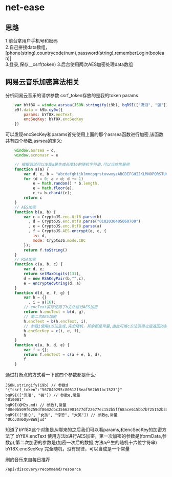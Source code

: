 # net-ease

>

## 思路

1.前台拿用户手机号和密码<br>
2.自己拼接data数组，[phone(string),countrycode(num),password(string),rememberLogin(boolean)]<br>
3.登录,保存__csrf(token)
3.后台使用两次AES加密处理data数组


## 网易云音乐加密算法相关<br>
分析网易云音乐的请求参数
csrf_token存放的是我的token
params<br>
```javascript
    var bYf8X = window.asrsea(JSON.stringify(i9b), bqR9I(["流泪", "强"]), bqR9I(QM2x.md), bqR9I(["爱心", "女孩", "惊恐", "大笑"]));
    e9f.data = k9b.cy0x({
        params: bYf8X.encText,
        encSecKey: bYf8X.encSecKey
    })
```
可以发现encSecKey和params首先使用上面的那个asrsea函数进行加密,该函数共有四个参数,asrsea的定义:
```javascript
    window.asrsea = d,
    window.ecnonasr = e
```
```javascript
    // 根据调试可以发现a是生成长度16的随机字符串,可以当成常量用
    function a(a) {
        var d, e, b = "abcdefghijklmnopqrstuvwxyzABCDEFGHIJKLMNOPQRSTUVWXYZ0123456789", c = "";
        for (d = 0; a > d; d += 1)
            e = Math.random() * b.length,
            e = Math.floor(e),
            c += b.charAt(e);
        return c
    }
    // AES加密
    function b(a, b) {
        var c = CryptoJS.enc.Utf8.parse(b)
          , d = CryptoJS.enc.Utf8.parse("0102030405060708")
          , e = CryptoJS.enc.Utf8.parse(a)
          , f = CryptoJS.AES.encrypt(e, c, {
            iv: d,
            mode: CryptoJS.mode.CBC
        });
        return f.toString()
    }
    // RSA加密
    function c(a, b, c) {
        var d, e;
        return setMaxDigits(131),
        d = new RSAKeyPair(b,"",c),
        e = encryptedString(d, a)
    }
    function d(d, e, f, g) {
        var h = {}
          , i = a(16);
        // encText实际使用了b方法进行AES加密
        return h.encText = b(d, g),
        // 第二次AES加密
        h.encText = b(h.encText, i),
        // 参数i使用a方法生成,完全随机，其余都是常量,由此可推c方法调用之后返回的就是一个‘常量’
        h.encSecKey = c(i, e, f),
        h
    }
    function e(a, b, d, e) {
        var f = {};
        return f.encText = c(a + e, b, d),
        f
    }
```
通过打断点的方式看一下这四个参数都是什么:
```
JSON.stringify(i9b) // 参数d
"{"csrf_token":"567849295c80512f8eaf562b51bc1523"}"
bqR9I(["流泪", "强"]) // 参数e,常量
"010001"
bqR9I(QM2x.md) // 参数f,常量
"00e0b509f6259df8642dbc35662901477df22677ec152b5ff68ace615bb7b725152b3ab17a876aea8a5aa76d2e417629ec4ee341f56135fccf695280104e0312ecbda92557c93870114af6c9d05c4f7f0c3685b7a46bee255932575cce10b424d813cfe4875d3e82047b97ddef52741d546b8e289dc6935b3ece0462db0a22b8e7"
bqR9I(["爱心", "女孩", "惊恐", "大笑"]) // 参数g,常量
"0CoJUm6Qyw8W8jud"
```

知道了bYf8X这个对象是从哪来的之后我们可以看params,和encSecKey的加密方法了
bYf8X.encText 使用方法b进行AES加密，第一次加密的参数是(formData,参数g),第二次加密的参数是(加密一次后的数据,方法a产生的随机十六位字符串)
bYf8X.encSecKey 完全随机，没有规律，可以当成是一个常量

刷的音乐来自每日推荐
```
/api/discovery/recommend/resource
```
